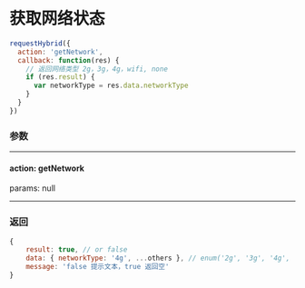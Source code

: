 # 获取网络状态
```javascript
requestHybrid({
  action: 'getNetwork',
  callback: function(res) {
    // 返回网络类型 2g，3g，4g，wifi, none
    if (res.result) {
      var networkType = res.data.networkType
    }
  }
})
```
### 参数
---
#### action: **getNetwork**
params: null

---
### 返回

```javascript
{
    result: true, // or false
    data: { networkType: '4g', ...others }, // enum('2g', '3g', '4g', 'wifi', 'offline')
    message: 'false 提示文本，true 返回空'
}
```



